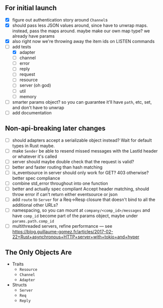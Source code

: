 ## For initial launch

- [x] figure out authentication story around `Channel`s
- [x] should pass less JSON values around, since have to unwrap maps. instead, pass the maps around. maybe make our own map type? we already have params
- [x] also right now we're throwing away the item ids on LISTEN commands
- [ ] add tests
  - [x] adapter
  - [ ] channel
  - [ ] error
  - [ ] reply
  - [ ] request
  - [ ] resource
  - [ ] server (oh god)
  - [ ] util
  - [ ] memory
- [ ] smarter params object? so you can guarantee it'll have `path`, etc, set, and don't have to unwrap
- [ ] add documentation

## Non-api-breaking later changes
- [ ] should adapters accept a serializable object instead? Wait for default types in Rust maybe.
- [ ] make `Sender` be able to resend missed messages with the LastId header or whatever it's called
- [ ] server should maybe double check that the request is valid?
- [ ] better and faster routing than hash matching
- [ ] is_eventsource in server should only work for GET? 403 otherwise? better spec compliance
- [ ] combine std_error throughout into one function
- [ ] better and actually spec compliant Accept header matching, should throw error if can't return either eventsource or json
- [ ] add `route` to `Server` for a Req->Resp closure that doesn't bind to all the additional other URLs?
- [ ] namespacing, so you can mount at `company/<comp_id>/messages` and have `comp_id` become part of the params object, maybe under `params.path.comp_id`
- [ ] multithreaded servers, refine performance — see https://blog.guillaume-gomez.fr/articles/2017-02-22+Rust+asynchronous+HTTP+server+with+tokio+and+hyper

## The Only Objects Are

- Traits
  - `Resource`
  - `Channel`
  - `Adapter`
- Structs
  - `Server`
  - `Req`
  - `Reply`
